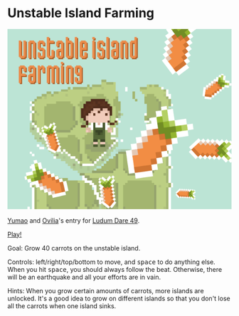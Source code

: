 # Unstable Island Farming

![screenshot](screenshots/main.png)

[Yumao](https://github.com/devyumao) and [Ovilia](https://github.com/Ovilia)'s entry for [Ludum Dare 49](https://ldjam.com/events/ludum-dare/49).

[Play!](https://devyumao.github.io/ldjam49-unstable-island-farming/index.html)

Goal: Grow 40 carrots on the unstable island.

Controls: left/right/top/bottom to move, and <kbd>space</kbd> to do anything else. When you hit <kbd>space</kbd>, you should always follow the beat. Otherwise, there will be an earthquake and all your efforts are in vain.

Hints: When you grow certain amounts of carrots, more islands are unlocked. It's a good idea to grow on different islands so that you don't lose all the carrots when one island sinks.
